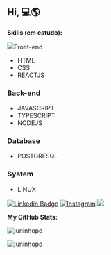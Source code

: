 ## Hi, :computer::earth_americas:


**Skills (em estudo):**

<div>
    <img src="https://img.shields.io/badge/-HTML-lightgrey>
</div>






### Front-end
- HTML
- CSS
- REACTJS
### Back-end
- JAVASCRIPT
- TYPESCRIPT
- NODEJS
### Database
- POSTGRESQL
### System
- LINUX

[![Linkedin Badge](https://img.shields.io/badge/-LinkedIn-blue?style=for-the-badge&logo=Linkedin&logoColor=white&link=https:https://www.linkedin.com/in/darlan-oliveira-93a745147/)](https://www.linkedin.com/in/darlan-junior-93a745147/)
[![Instagram](https://img.shields.io/badge/Instagram-E4405F?style=for-the-badge&logo=instagram&logoColor=white)](https://www.instagram.com/juninhopo/)
![](https://visitor-badge.glitch.me/badge?page_id=juninhopo.juninhopo)

**My GitHub Stats:**

<div float="left">
    <p><img src="https://github-readme-stats.vercel.app/api?username=juninhopo&show_icons=true&theme=gotham" alt="juninhopo" /></p>
    <p><img src="https://github-readme-stats.vercel.app/api/top-langs/?username=juninhopo&theme=gotham" alt="juninhopo" /></p>
<div>


